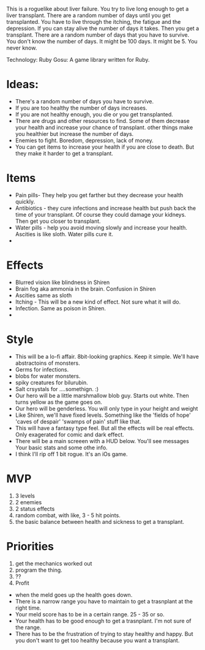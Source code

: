 This is a roguelike about liver failure. You try to live long enough to get a liver transplant.
There are a random number of days until you get transplanted. You have to live through the itching, the fatigue and the depression. If you can stay alive the number of days it takes. Then you get a transplant.
There are a random number of days that you have to survive. You don't know the number of days. It might be 100 days. It might be 5. You never know.

Technology:
Ruby
Gosu: A game library written for Ruby.

Ideas:
=====
* There's a random number of days you have to survive.
* If you are too healthy the number of days increases.
* If you are not healthy enough, you die or you get transplanted.
* There are drugs and other resources to find. Some of them decrease your health and increase your chance of transplant. other things make you healthier but increase the number of days.
* Enemies to fight. Boredom, depression, lack of money.
* You can get items to increase your health if you are close to death. But they make it harder to get a transplant.

Items
=====

* Pain pills- They help you get farther but they decrease your health quickly.
* Antibiotics - they cure infections and increase health but push back the time of your transplant. Of course they could damage your kidneys. Then get you closer to transplant.
* Water pills - help you avoid moving slowly and increase your health. Ascities is like sloth. Water pills cure it.
*

Effects
=======
* Blurred vision like blindness in Shiren
* Brain fog aka ammonia in the brain. Confusion in Shiren
* Ascities same as sloth
* Itching - This will be a new kind of effect. Not sure what it will do.
* Infection. Same as poison in Shiren.
*

Style
=====
* This will be a lo-fi affair. 8bit-looking graphics. Keep it simple. We'll have abstractoins of monsters.
* Germs for infections.
* blobs for water monsters.
* spiky creatures for bilurubin.
* Salt crsystals for ....somethign. :)
* Our hero will be a little marshmallow blob guy. Starts out white. Then turns yellow as the game goes on.
* Our hero will be genderless. You will only type in your height and weight
* Like Shiren, we'll have fixed levels. Something like the 'fields of hope' 'caves of despair' 'swamps of pain' stuff like that.
* This will have a fantasy type feel. But all the effects will be real effects. Only exagerated for comic and dark effect.
* There will be a main screeen with a HUD below. You'll see messages Your basic stats and some othe info.
* I think I'll rip off 1 bit rogue. It's an iOs game.

MVP
===
1. 3 levels
2. 2 enemies
3. 2 status effects
4. random combat, with like, 3 - 5 hit points.
5. the basic balance between health and sickness to get a transplant.

Priorities
=========
1. get the mechanics worked out
2. program the thing.
3. ??
4. Profit

* when the meld goes up the health goes down.
* There is a narrow range you have to maintain to get a trasnplant at the right time.
* Your meld score has to be in a certain range. 25 - 35 or so.
* Your health has to be good enough to get a trasnplant. I'm not sure of the range.
* There has to be the frustration of trying to stay healthy and happy. But you don't want to get too healthy because you want a transplant.


